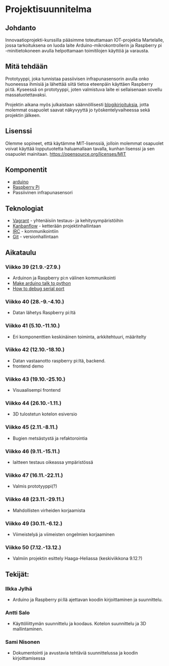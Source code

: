 # Projektisuunnitelma


## Johdanto

Innovaatioprojekti-kurssilla pääsimme toteuttamaan IOT-projektia Martelalle, jossa tarkoituksena on luoda laite Arduino-mikrokontrollerin ja Raspberry pi -minitietokoneen avulla helpottamaan toimitilojen käyttöä ja varausta.

## Mitä tehdään

Prototyyppi, joka tunnistaa passiivisen infrapunasensorin avulla onko huoneessa  ihmisiä ja lähettää siitä tietoa eteenpäin käyttäen Raspberry pi:tä.
Kyseessä on prototyyppi, joten valmistuva laite ei sellaisenaan sovellu massatuotettavaksi.

Projektin aikana myös julkaistaan säännöllisesti [blogikirjoituksia](https://officeiot.wordpress.com/), jotta molemmat osapuolet saavat näkyvyyttä jo työskentelyvaiheessa sekä projektin jälkeen.

## Lisenssi

Olemme sopineet, että käytämme MIT-lisenssiä, jolloin molemmat osapuolet voivat käyttää lopputuotetta haluamallaan tavalla, kunhan lisenssi ja sen osapuolet mainitaan. https://opensource.org/licenses/MIT 

## Komponentit

* [arduino](https://www.arduino.cc)
* [Raspberry Pi](https://www.raspberrypi.org)
* Passiivinen infrapunasensori

## Teknologiat

* [Vagrant](https://www.vagrantup.com/) - yhtenäisiin testaus- ja kehitysympäristöihin
* [Kanbanflow](https://kanbanflow.com) - ketterään projektinhallintaan
* [IRC](https://en.wikipedia.org/wiki/Internet_Relay_Chat) - kommunikointiin
* [Git](https://git-scm.com/) - versionhallintaan

## Aikataulu

### Viikko 39 (21.9.-27.9.)
* Arduinon ja Raspberry pi:n välinen kommunikointi
* [Make arduino talk to python](https://officeiot.wordpress.com/2015/10/01/make-arduino-talk-to-python/)
* [How to debug serial port](https://officeiot.wordpress.com/2015/09/30/how-to-debug-serial-port/)

### Viikko 40 (28.-9.-4.10.)
* Datan lähetys Raspberry pi:ltä 

### Viikko 41 (5.10.-11.10.)
* Eri komponenttien keskinäinen toiminta, arkkitehtuuri, määritelty

### Viikko 42 (12.10.-18.10.)
* Datan vastaanotto raspberry pi:ltä, backend. 
* frontend demo

### Viikko 43 (19.10.-25.10.)
* Visuaalisempi frontend

### Viikko 44 (26.10.-1.11.)
* 3D tulostetun kotelon esiversio

### Viikko 45 (2.11.-8.11.)
* Bugien metsästystä ja refaktorointia

### Viikko 46 (9.11.-15.11.)
* laitteen testaus oikeassa ympäristössä

### Viikko 47 (16.11.-22.11.)
* Valmis prototyyppi(?)

### Viikko 48 (23.11.-29.11.)
* Mahdollisten virheiden korjaamista

### Viikko 49 (30.11.-6.12.)
* Viimeistelyä ja viimeisten ongelmien korjaaminen

### Viikko 50 (7.12.-13.12.)
* Valmiin projektin esittely Haaga-Heliassa (keskiviikkona 9.12.?)


## Tekijät:

### Ilkka Jylhä
* Arduino ja Raspberry pi:llä ajettavan koodin kirjoittaminen ja suunnittelu.

### Antti Salo
* Käyttöliittymän suunnittelu ja koodaus. Kotelon suunnittelu ja 3D mallintaminen. 

### Sami Nisonen
* Dokumentointi ja avustavia tehtäviä suunnittelussa ja koodin kirjoittamisessa

